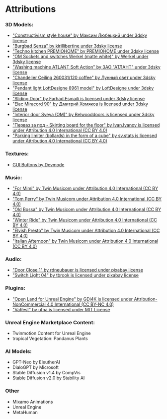 # Attributions
### 3D Models:
- ["Constructivism style house" by Максим Любецкий under 3dsky license](https://3dsky.org/3dmodels/show/dom_v_stilie_konstruktivizm_1)
- ["Burgbad Senza" by kirillibertine under 3dsky license](https://3dsky.org/3dmodels/show/burgbad_senza)
- ["Techno kitchen PREMIOHOME" by PREMIOHOME under 3dsky license](https://3dsky.org/3dmodels/show/techno_kitchen_premiohome)
- ["OM Sockets and switches Werkel (matte white)" by Werkel under 3dsky license](https://3dsky.org/3dmodels/show/om_rozetki_i_vykliuchateli_werkel_belyi_matovyi)
- ["Washing machine ATLANT Soft Action" by ЗАО "АТЛАНТ" under 3dsky license](https://3dsky.org/3dmodels/show/stiralnaia_mashina_atlant_soft_action)
- ["Chandelier Ceiling 260031/120 coffee" by Лунный свет under 3dsky license](https://3dsky.org/3dmodels/show/liustra_potolochnaia_260031_120_kofe)
- ["Pendant light LoftDesigne 8961 model" by LoftDesigne under 3dsky license](https://3dsky.org/3dmodels/show/podvesnoi_svet_loftdesigne_8961_model)
- ["Sliding Door" by Farhad.Esmaili is licensed under 3dsky license](https://3dsky.org/3dmodels/show/sliding_door_5)
- ["Elac Miracord 90" by Дмитрий Хомяков is licensed under 3dsky license](https://3dsky.org/3dmodels/show/elac_miracord_90_1)
- ["Interior door Sveya (OM)" by Belwooddoors is licensed under 3dsky license](https://3dsky.org/3dmodels/show/dver_mezhkomnatnaia_sveia_om_1)
- ["Перваз за под - Skirting board for the floor" by Ivan.Ivanov is licensed under Attribution 4.0 International (CC BY 4.0)](https://sketchfab.com/3d-models/skirting-board-for-the-floor-0855d4557d21404089f9e02539f55a8a)
- ["Parking limiter (bollards) in the form of a cube" by sv.stats is licensed under Attribution 4.0 International (CC BY 4.0)](https://sketchfab.com/3d-models/parking-limiter-bollards-in-the-form-of-a-cube-c038c71e11694be3904d0d6328e39d21)


### Textures:
- [GUI Buttons by Devmode](https://www.youtube.com/watch?v=foVefYHUMC4&list=PL0BMNVi4hYZDBGkclzmd_i0fQSchNgyNr&ab_channel=Devmode)

### Music:
- ["For Mimi" by Twin Musicom under Attribution 4.0 International (CC BY 4.0)](twinmusicom.org)
- ["Tom Perry" by Twin Musicom under Attribution 4.0 International (CC BY 4.0)](twinmusicom.org)
- ["Old Bossa" by Twin Musicom under Attribution 4.0 International (CC BY 4.0)](twinmusicom.org)
- ["Winter Ride" by Twin Musicom under Attribution 4.0 International (CC BY 4.0)](twinmusicom.org)
- ["Elvish Presto" by Twin Musicom under Attribution 4.0 International (CC BY 4.0)](twinmusicom.org)
- ["Italian Afternoon" by Twin Musicom under Attribution 4.0 International (CC BY 4.0)](twinmusicom.org)

### Audio:
- ["Door Close 1" by rdneubauer is licensed under pixabay license](https://pixabay.com/sound-effects/door-close-1-91849/)
- ["Switch Light 04" by tbrook is licensed under pixabay license](https://pixabay.com/pl/sound-effects/switch-light-04-82204/)

### Plugins:
- ["Open Land for Unreal Engine" by GDi4K is licensed under Attribution-NonCommercial 4.0 International (CC BY-NC 4.0)](https://github.com/GDi4K/unreal-openland)
- ["VaRest" by ufna is licensed under MIT License](https://github.com/ufna/VaRest)

### Unreal Engine Marketplace Content:
- Twinmotion Content for Unreal Engine
- tropical Vegetation: Pandanus Plants

### AI Models:
- GPT-Neo by EleutherAI
- DialoGPT by Microsoft
- Stable Diffusion v1.4 by CompVis
- Stable Diffusion v2.0 by Stability AI

### Other
- Mixamo Animations
- Unreal Engine
- MetaHuman
